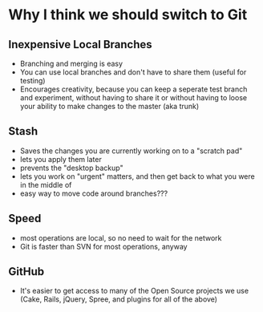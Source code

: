 # Why I think we should switch to Git

## Inexpensive Local Branches

* Branching and merging is easy
* You can use local branches and don't have to share them (useful for testing)
* Encourages creativity, because you can keep a seperate test branch and experiment, without having to share it or without having to loose your ability to make changes to the master (aka trunk)

## Stash

* Saves the changes you are currently working on to a "scratch pad"
* lets you apply them later
* prevents the "desktop backup"
* lets you work on "urgent" matters, and then get back to what you were in the middle of
* easy way to move code around branches???

## Speed

* most operations are local, so no need to wait for the network
* Git is faster than SVN for most operations, anyway

## GitHub

* It's easier to get access to many of the Open Source projects we use (Cake, Rails, jQuery, Spree, and plugins for all of the above)
